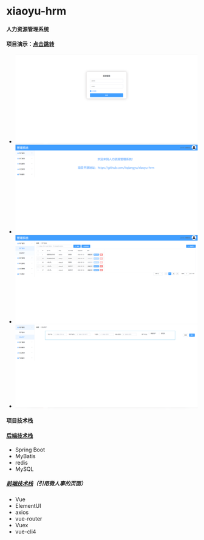 # xiaoyu-hrm
#### 人力资源管理系统
#### 项目演示：[点击跳转](http://47.106.99.53:8082/)
- ![hrm-登录页面](https://github.com/itqiangyu/xiaoyu-hrm/blob/master/images/hrm-%E7%99%BB%E5%BD%95%E9%A1%B5%E9%9D%A2.png)
- ![hrm-首页](https://github.com/itqiangyu/xiaoyu-hrm/blob/master/images/hrm-%E9%A6%96%E9%A1%B5.png)
- ![hrm-管理用户模块](https://github.com/itqiangyu/xiaoyu-hrm/blob/master/images/hrm-%E7%AE%A1%E7%90%86%E7%94%A8%E6%88%B7%E6%A8%A1%E5%9D%97.png)
- ![hrm-添加用户模块](https://github.com/itqiangyu/xiaoyu-hrm/blob/master/images/hrm-%E6%B7%BB%E5%8A%A0%E7%94%A8%E6%88%B7%E6%A8%A1%E5%9D%97.png)

#### 项目技术栈

#### [后端技术栈](https://github.com/itqiangyu/xiaoyu-hrm.git)
- Spring Boot
- MyBatis
- redis
- MySQL

##### [前端技术栈](https://github.com/itqiangyu/hrm-web.git)（引用微人事的页面）
- Vue
- ElementUI
- axios
- vue-router
- Vuex
- vue-cli4

